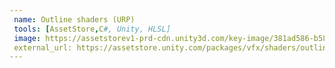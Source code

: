 ```yaml
---
 name: Outline shaders (URP)
 tools: [AssetStore,C#, Unity, HLSL]
 image: https://assetstorev1-prd-cdn.unity3d.com/key-image/381ad586-b584-4143-ba7f-8dae6d617e93.webp
 external_url: https://assetstore.unity.com/packages/vfx/shaders/outline-shaders-urp-211485
---
```

